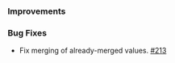 ### Improvements

### Bug Fixes

- Fix merging of already-merged values.
  [#213](https://github.com/pulumi/esc/pull/213)
